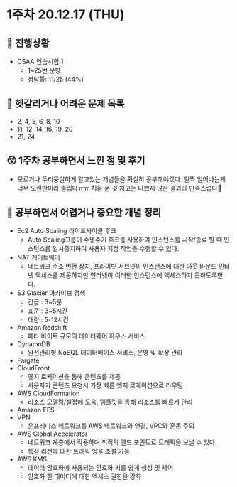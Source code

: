 # 1주차 20.12.17 (THU)

## 🐾 진행상황
- CSAA 연습시험 1
    - 1~25번 문항
    - 정답률: 11/25 (44%)

## 🔮 헷갈리거나 어려운 문제 목록
- 2, 4, 5, 6, 8, 10
- 11, 12, 14, 16, 19, 20
- 21, 24
## 😲 1주차 공부하면서 느낀 점 및 후기
- 모르거나 두리뭉실하게 알고있는 개념들을 확실히 공부해야겠다. 일찍 일어나는게 너무 오랜만이라 졸립다ㅠㅠ 처음 푼 것 치고는 나쁘지 않은 결과라 만족스럽다🙂

## 👻 공부하면서 어렵거나 중요한 개념 정리
- Ec2 Auto Scaling 라이프사이클 후크
    - Auto Scaling그룹이 수명주기 후크를 사용하여 인스턴스를 시작/종료 할 때 인스턴스를 일시중지하여 사용자 지정 작업을 수행할 수 있다. 
- NAT 게이트웨이
    - 네트워크 주소 변환 장치, 프라이빗 서브넷의 인스턴스에 대한 아웃 바운드 인터넷 액세스를 제공하지만 인터넷이 이러한 인스턴스에 액세스하지 못하도록한다. 
- S3 Glacier 아카이브 검색
    - 긴급 : 3~5분
    - 표준 : 3~5시간
    - 대량 : 5-12시간
- Amazon Redshift
    - 페타 바이트 규모의 데이터웨어 하우스 서비스
- DynamoDB
    - 완전관리형 NoSQL 데이터베이스 서비스, 운영 및 확장 관리
- Fargate
- CloudFront
    - 엣지 로케이션을 통해 콘텐츠를 제공
    - 사용자가 콘텐츠 요청시 가장 빠른 엣지 로케이션으로 라우팅
- AWS CloudFormation
    - 리소스 모델링/설정에 도움, 템플릿을 통해 리소스를 빠르게 관리
- Amazon EFS
- VPN
    - 온프레미스 네트워크를 AWS 네트워크와 연결, VPC와 혼동 주의
- AWS Global Accelerator
    - 네트워크 계층에서 작용하며 최적의 엔드 포인트로 트래픽을 보낼 수 있다. 
    - 특정 리전에 대한 트래픽 양을 조절 가능
- AWS KMS
    - 데이터 암호화에 사용되는 암호화 키를 쉽게 생성 및 제어
    - 암호화 한 데이터에 대한 엑세스 권한을 강화